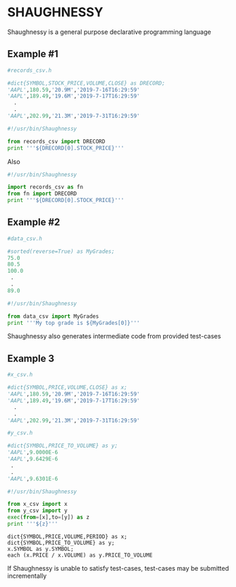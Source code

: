 # SHAUGHNESSY 
Shaughnessy is a general purpose declarative programming language 

## Example #1

```python 
#records_csv.h

#dict{SYMBOL,STOCK_PRICE,VOLUME,CLOSE} as DRECORD;
'AAPL',180.59,'20.9M','2019-7-16T16:29:59'
'AAPL',189.49,'19.6M','2019-7-17T16:29:59'
  .
  .
'AAPL',202.99,'21.3M','2019-7-31T16:29:59'
```

```python  
#!/usr/bin/Shaughnessy

from records_csv import DRECORD
print '''${DRECORD[0].STOCK_PRICE}'''

```

Also 

```python  
#!/usr/bin/Shaughnessy

import records_csv as fn
from fn import DRECORD
print '''${DRECORD[0].STOCK_PRICE}'''

```

## Example #2

```python
#data_csv.h

#sorted(reverse=True) as MyGrades;
75.0
80.5
100.0
 .
 .
89.0
```

```python
#!/usr/bin/Shaughnessy

from data_csv import MyGrades
print '''My top grade is ${MyGrades[0]}'''
```

Shaughnessy also generates intermediate code from provided test-cases

## Example 3

```python
#x_csv.h

#dict{SYMBOL,PRICE,VOLUME,CLOSE} as x;
'AAPL',180.59,'20.9M','2019-7-16T16:29:59'
'AAPL',189.49,'19.6M','2019-7-17T16:29:59'
  .
  .
'AAPL',202.99,'21.3M','2019-7-31T16:29:59'
```

```python
#y_csv.h

#dict{SYMBOL,PRICE_TO_VOLUME} as y;
'AAPL',9.0000E-6
'AAPL',9.6429E-6
 .
 .
'AAPL',9.6301E-6
```

```python
#!/usr/bin/Shaughnessy

from x_csv import x
from y_csv import y
exec(from=[x],to=[y]) as z
print '''${z}'''
```

```
dict{SYMBOL,PRICE,VOLUME,PERIOD} as x;
dict{SYMBOL,PRICE_TO_VOLUME} as y;
x.SYMBOL as y.SYMBOL;
each (x.PRICE / x.VOLUME) as y.PRICE_TO_VOLUME
```

If Shaughnessy is unable to satisfy test-cases, test-cases may be submitted incrementally
